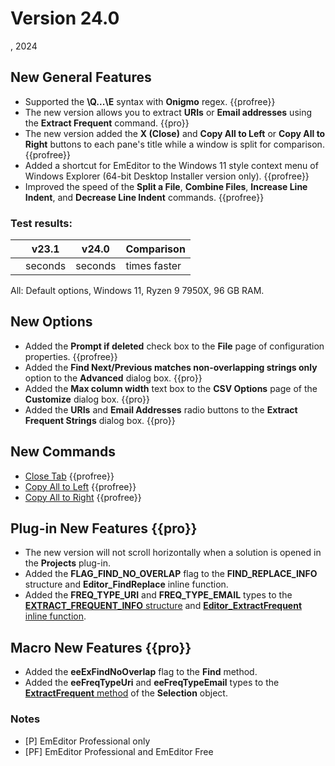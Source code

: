 # Version 24.0

, 2024

## New General Features

- Supported the **\\Q...\\E** syntax with **Onigmo** regex. {{profree}}
- The new version allows you to extract **URIs** or **Email addresses** using the **Extract Frequent** command. {{pro}}
- The new version added the **X (Close)** and **Copy All to Left** or **Copy All to Right** buttons to each pane's title while a window is split for comparison. {{profree}}
- Added a shortcut for EmEditor to the Windows 11 style context menu of Windows Explorer (64-bit Desktop Installer version only). {{profree}}
- Improved the speed of the **Split a File**, **Combine Files**, **Increase Line Indent**, and **Decrease Line Indent** commands. {{profree}}

### Test results:

|  | v23.1 | v24.0 | Comparison |
| --- | --- | --- | --- |
| | seconds | seconds | times faster |

All: Default options, Windows 11, Ryzen 9 7950X, 96 GB RAM.

## New Options

- Added the **Prompt if deleted** check box to the **File** page of configuration properties. {{profree}}
- Added the **Find Next/Previous matches non-overlapping strings only** option to the **Advanced** dialog box. {{pro}}
- Added the **Max column width** text box to the **CSV Options** page of the **Customize** dialog box. {{pro}}
- Added the **URIs** and **Email Addresses** radio buttons to the **Extract Frequent Strings** dialog box. {{pro}}

## New Commands

- [Close Tab](../cmd/file/close_tab) {{profree}}
- [Copy All to Left](../cmd/diff/copy_all_to_left) {{profree}}
- [Copy All to Right](../cmd/diff/copy_all_to_right) {{profree}}

## Plug-in New Features {{pro}}

- The new version will not scroll horizontally when a solution is opened in the **Projects** plug-in.
- Added the **FLAG_FIND_NO_OVERLAP** flag to the **FIND_REPLACE_INFO** structure and **Editor_FindReplace** inline function.
- Added the **FREQ_TYPE_URI** and **FREQ_TYPE_EMAIL** types to the [**EXTRACT_FREQUENT_INFO** structure](../plugin/structure/extract_frequent_info) and [**Editor_ExtractFrequent** inline function](../plugin/macro/editor_extractfrequent).

## Macro New Features {{pro}}

- Added the **eeExFindNoOverlap** flag to the **Find** method.
- Added the **eeFreqTypeUri** and **eeFreqTypeEmail** types to the [**ExtractFrequent** method](../macro/selection/extract_frequent) of the **Selection** object.

### Notes

- \[P\] EmEditor Professional only
- \[PF\] EmEditor Professional and EmEditor Free
